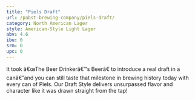 ```yaml
---
title: "Piels Draft"
url: /pabst-brewing-company/piels-draft/
category: North American Lager
style: American-Style Light Lager
abv: 4.6
ibu: 0
srm: 0
upc: 0
---
```

It took â€œThe Beer Drinkerâ€™s Beerâ€ to introduce a real draft in a canâ€”and you can still taste that milestone in brewing history today with every can of Piels. Our Draft Style delivers unsurpassed flavor and character like it was drawn straight from the tap!
